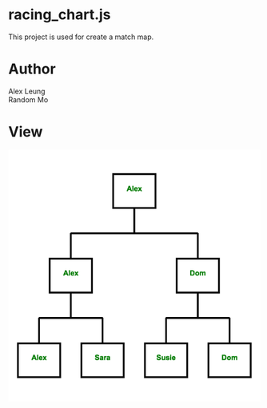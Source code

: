 # racing_chart.js
This project is used for create a match map.

# Author
Alex Leung <br/>
Random Mo

# View
![image](https://github.com/a2824256/match_map_js/blob/master/view.png)
